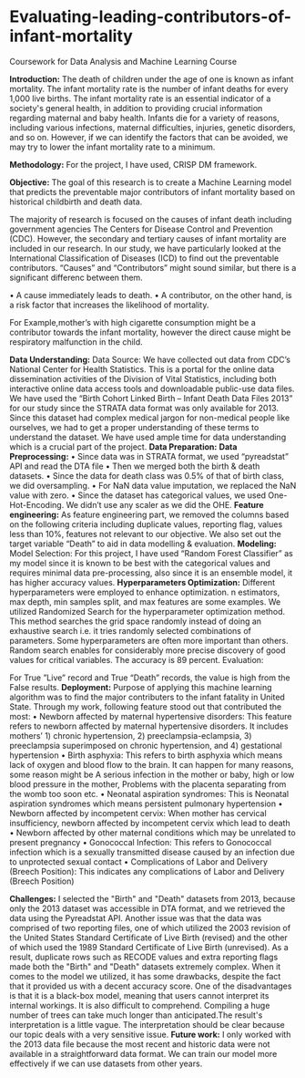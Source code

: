 # Evaluating-leading-contributors-of-infant-mortality
Coursework for Data Analysis and Machine Learning Course

**Introduction:**
The death of children under the age of one is known as infant mortality. The infant mortality rate
is the number of infant deaths for every 1,000 live births. The infant mortality rate is an essential
indicator of a society's general health, in addition to providing crucial information regarding
maternal and baby health. Infants die for a variety of reasons, including various infections,
maternal difficulties, injuries, genetic disorders, and so on. However, if we can identify the factors
that can be avoided, we may try to lower the infant mortality rate to a minimum.

**Methodology:**
For the project, I have used, CRISP DM framework.

**Objective:** The goal of this research is to create a Machine Learning model that predicts the
preventable major contributors of infant mortality based on historical childbirth and death data.

The majority of research is focused on the causes of infant death including government agencies
The Centers for Disease Control and Prevention (CDC). However, the secondary and tertiary causes of infant mortality are included in our
research. In our study, we have particularly looked at the International Classification of Diseases (ICD) to find out the preventable contributors.
“Causes” and “Contributors” might sound similar, but there is a significant differenc between
them.

• A cause immediately leads to death.
• A contributor, on the other hand, is a risk factor that increases the likelihood of mortality.

For Example,mother’s with high cigarette consumption might be a contributor towards the infant
mortality, however the direct cause might be respiratory malfunction in the child.

**Data Understanding:**
Data Source: We have collected out data from CDC’s National Center for Health Statistics. This is
a portal for the online data dissemination activities of the Division of Vital Statistics, including
both interactive online data access tools and downloadable public-use data files. We have used
the “Birth Cohort Linked Birth – Infant Death Data Files 2013” for our study since the STRATA
data format was only available for 2013.
Since this dataset had complex medical jargon for non-medical people like ourselves, we had to
get a proper understanding of these terms to understand the dataset. We have used ample time
for data understanding which is a crucial part of the project.
**Data Preparation:**
**Data Preprocessing:**
• Since data was in STRATA format, we used “pyreadstat” API and read the DTA file
• Then we merged both the birth & death datasets.
• Since the data for death class was 0.5% of that of birth class, we did oversampling.
• For NaN data value imputation, we replaced the NaN value with zero.
• Since the dataset has categorical values, we used One-Hot-Encoding. We didn’t use any
scaler as we did the OHE.
**Feature engineering:** As feature engineering part, we removed the columns based on the
following criteria including duplicate values, reporting flag, values less than 10%, features not
relevant to our objective. We also set out the target variable “Death” to aid in data modelling &
evaluation.
**Modeling:**
Model Selection: For this project, I have used “Random Forest Classifier” as my model since it
is known to be best with the categorical values and requires minimal data pre-processing, also
since it is an ensemble model, it has higher accuracy values.
**Hyperparameters Optimization:** Different hyperparameters were employed to
enhance optimization. n estimators, max depth, min samples split, and max features are some
examples. We utilized Randomized Search for the hyperparameter optimization method. This
method searches the grid space randomly instead of doing an exhaustive search i.e. it tries
randomly selected combinations of parameters. Some hyperparameters are often more
important than others. Random search enables for considerably more precise discovery of good
values for critical variables. The accuracy is 89 percent.
Evaluation:

For True ”Live” record and True “Death” records, the value is high from the False results.
**Deployment:** Purpose of applying this machine learning algorithm was to find the major
contributers to the infant fatality in United State. Through my work, following feature stood out
that contributed the most:
• Newborn affected by maternal hypertensive disorders: This feature refers to newborn affected by maternal hypertensive disorders. It includes mothers’ 1) chronic hypertension, 2) preeclampsia-eclampsia, 3) preeclampsia superimposed on chronic hypertension, and 4) gestational hypertension
• Birth asphyxia: This refers to birth asphyxia which means lack of oxygen and blood flow to the brain. It can happen for many reasons, some reason might be A serious infection in the mother or baby, high or low blood pressure in the mother, Problems with the placenta separating from the womb too soon etc.
• Neonatal aspiration syndromes: This is Neonatal aspiration syndromes which means persistent pulmonary hypertension
• Newborn affected by incompetent cervix: When mother has cervical insufficiency, newborn affected by incompetent cervix which lead to death
• Newborn affected by other maternal conditions which may be unrelated to present pregnancy
• Gonococcal Infection: This refers to Gonococcal infection which is a sexually transmitted disease caused by an infection due to unprotected sexual contact
• Complications of Labor and Delivery (Breech Position): This indicates any complications of Labor and Delivery (Breech Position)

**Challenges:**
I selected the "Birth" and "Death" datasets from 2013, because only the 2013 dataset was accessible in DTA format, and we retrieved the data using the Pyreadstat API.
Another issue was that the data was comprised of two reporting files, one of which utilized the 2003 revision of the United States Standard Certificate of Live Birth (revised) and the other of which used the 1989 Standard Certificate of Live Birth (unrevised). As a result, duplicate rows such as RECODE values and extra reporting flags made both the "Birth" and "Death" datasets extremely complex.
When it comes to the model we utilized, it has some drawbacks, despite the fact that it provided us with a decent accuracy score. One of the disadvantages is that it is a black-box model, meaning that users cannot interpret its internal workings. It is also difficult to comprehend. Compiling a huge number of trees can take much longer than anticipated.The result's interpretation is a little vague. The interpretation should be clear because our topic deals with a very sensitive issue.
**Future work:**
I only worked with the 2013 data file because the most recent and historic data were not available in a straightforward data format. We can train our model more effectively if we can use datasets from other years.
